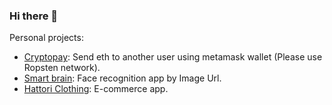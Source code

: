 ### Hi there 👋

Personal projects:
- [Cryptopay](https://crypto-pay.netlify.app/): Send eth to another user using metamask wallet (Please use Ropsten network).
- [Smart brain](https://smart-br4in.netlify.app/): Face recognition app by Image Url.
- [Hattori Clothing](https://hattori-clothing.netlify.app/): E-commerce app.
<!--
**nakandakare/nakandakare** is a ✨ _special_ ✨ repository because its `README.md` (this file) appears on your GitHub profile.

Here are some ideas to get you started:

- 🔭 I’m currently working on ...
- 🌱 I’m currently learning ...
- 👯 I’m looking to collaborate on ...
- 🤔 I’m looking for help with ...
- 💬 Ask me about ...
- 📫 How to reach me: ...
- 😄 Pronouns: ...
- ⚡ Fun fact: ...
-->
